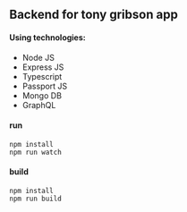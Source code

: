## Backend for tony gribson app

#### Using technologies:

- Node JS
- Express JS
- Typescript
- Passport JS
- Mongo DB
- GraphQL

#### run

```
npm install
npm run watch
```

#### build

```
npm install
npm run build
```
